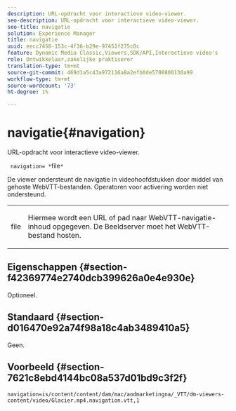 ```yaml
---
description: URL-opdracht voor interactieve video-viewer.
seo-description: URL-opdracht voor interactieve video-viewer.
seo-title: navigatie
solution: Experience Manager
title: navigatie
uuid: eecc7458-153c-4f36-b29e-97451f275c0c
feature: Dynamic Media Classic,Viewers,SDK/API,Interactieve video's
role: Ontwikkelaar,zakelijke praktiserer
translation-type: tm+mt
source-git-commit: 469d1a5c43a972116a8a2efb0de5708800130a99
workflow-type: tm+mt
source-wordcount: '73'
ht-degree: 1%

---
```



# navigatie{#navigation}

URL-opdracht voor interactieve video-viewer.

` navigation= *`file`*`

De viewer ondersteunt de navigatie in videohoofdstukken door middel van gehoste WebVTT-bestanden. Operatoren voor activering worden niet ondersteund.

<table id="table_C616483932C2482CA9794DDD7313FD7C"> 
 <tbody> 
  <tr> 
   <td colname="col1"> <p> <span class="codeph"> <span class="varname"> file</span> </span> </p> </td> 
   <td colname="col2"> <p> Hiermee wordt een URL of pad naar WebVTT-navigatie-inhoud opgegeven. De Beeldserver moet het WebVTT-bestand hosten. </p> </td> 
  </tr> 
 </tbody> 
</table>

## Eigenschappen {#section-f42369774e2740dcb399626a0e4e930e}

Optioneel.

## Standaard {#section-d016470e92a74f98a18c4ab3489410a5}

Geen.

## Voorbeeld {#section-7621c8ebd4144bc08a537d01bd9c3f2f}

```
navigation=is/content/content/dam/mac/aodmarketingna/_VTT/dm-viewers-content/video/Glacier.mp4.navigation.vtt,1
```

